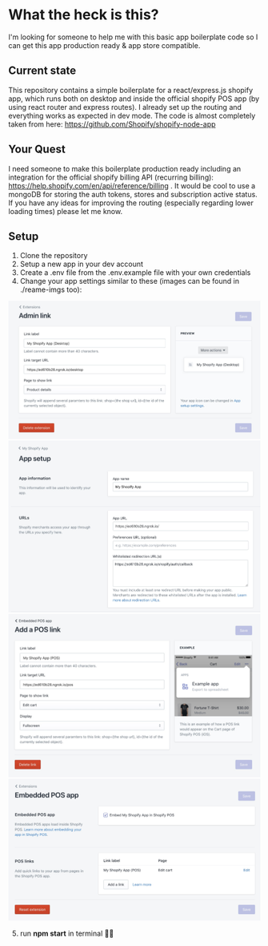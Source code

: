 # What the heck is this?
I'm looking for someone to help me with this basic app boilerplate code so I can get this app production ready & app store compatible.

## Current state
This repository contains a simple boilerplate for a react/express.js shopify app, which runs both on desktop and inside the official shopify POS app (by using react router and express routes). I already set up the routing and everything works as expected in dev mode. The code is almost completely taken from here: https://github.com/Shopify/shopify-node-app

## Your Quest
I need someone to make this boilerplate production ready including an integration for the official shopify billing API (recurring billing): https://help.shopify.com/en/api/reference/billing . It would be cool to use a mongoDB for storing the auth tokens, stores and subscription active status. If you have any ideas for improving the routing (especially regarding lower loading times) please let me know.


## Setup
1. Clone the repository
2. Setup a new app in your dev account
3. Create a .env file from the .env.example file with your own credentials
4. Change your app settings similar to these (images can be found in ./reame-imgs too):

![](./readme-imgs/adminlink.jpeg?raw=true "Admin Link Settings")
![](./readme-imgs/config.jpeg?raw=true "App Configuration")
![](./readme-imgs/poslink.jpeg?raw=true "Pos Link Settings")
![](./readme-imgs/posmenu.jpeg?raw=true "Pos Menu Settings")

5. run **npm start** in terminal 🚀🎉
